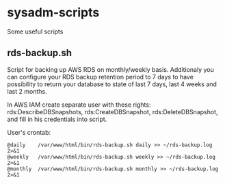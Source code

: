 # sysadm-scripts

Some useful scripts

## rds-backup.sh 
Script for backing up AWS RDS on monthly/weekly basis. Additionaly you can configure your RDS backup retention period to 7 days to have possibility to return your database to state of last 7 days, last 4 weeks and last 2 months.

In AWS IAM create separate user with these rights: rds:DescribeDBSnapshots, rds:CreateDBSnapshot, rds:DeleteDBSnapshot, and fill in his credentials into script.

User's crontab:
```
@daily    /var/www/html/bin/rds-backup.sh daily >> ~/rds-backup.log 2>&1
@weekly   /var/www/html/bin/rds-backup.sh weekly >> ~/rds-backup.log 2>&1
@monthly  /var/www/html/bin/rds-backup.sh monthly >> ~/rds-backup.log 2>&1
```
